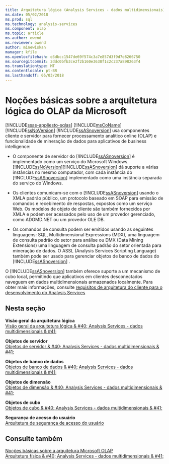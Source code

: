 ```yaml
---
title: Arquitetura lógica (Analysis Services - dados multidimensionais) | Microsoft Docs
ms.date: 05/02/2018
ms.prod: sql
ms.technology: analysis-services
ms.component: olap
ms.topic: article
ms.author: owend
ms.reviewer: owend
author: minewiskan
manager: kfile
ms.openlocfilehash: e3dbcc1547de69f574c3a7e857d3f9d7e8266750
ms.sourcegitcommit: 2ddc0bfb3ce2f2b160e3638f1c2c237a898263f4
ms.translationtype: MT
ms.contentlocale: pt-BR
ms.lasthandoff: 05/03/2018
---
```

# <a name="understanding-microsoft-olap-logical-architecture"></a>Noções básicas sobre a arquitetura lógica do OLAP da Microsoft
[!INCLUDE[ssas-appliesto-sqlas](../../../includes/ssas-appliesto-sqlas.md)]
  [!INCLUDE[msCoName](../../../includes/msconame-md.md)][!INCLUDE[ssNoVersion](../../../includes/ssnoversion-md.md)] [!INCLUDE[ssASnoversion](../../../includes/ssasnoversion-md.md)] usa componentes cliente e servidor para fornecer processamento analítico online (OLAP) e funcionalidade de mineração de dados para aplicativos de business intelligence:  
  
-   O componente de servidor do [!INCLUDE[ssASnoversion](../../../includes/ssasnoversion-md.md)] é implementado como um serviço do Microsoft Windows. [!INCLUDE[ssNoVersion](../../../includes/ssnoversion-md.md)][!INCLUDE[ssASnoversion](../../../includes/ssasnoversion-md.md)] dá suporte a várias instâncias no mesmo computador, com cada instância do [!INCLUDE[ssASnoversion](../../../includes/ssasnoversion-md.md)] implementado como uma instância separada do serviço do Windows.  
  
-   Os clientes comunicam-se com o [!INCLUDE[ssASnoversion](../../../includes/ssasnoversion-md.md)] usando o XMLA padrão público, um protocolo baseado em SOAP para emissão de comandos e recebimento de respostas, expostos como um serviço Web. Os modelos de objeto de cliente são também fornecidos por XMLA e podem ser acessados pelo uso de um provedor gerenciado, como ADOMD.NET ou um provedor OLE DB.  
  
-   Os comandos de consulta podem ser emitidos usando as seguintes linguagens: SQL, Multidimensional Expressions (MDX), uma linguagem de consulta padrão do setor para análise ou DMX (Data Mining Extensions) uma linguagem de consulta padrão do setor orientada para mineração de dados. O ASSL (Analysis Services Scripting Language) também pode ser usado para gerenciar objetos de banco de dados do [!INCLUDE[ssASnoversion](../../../includes/ssasnoversion-md.md)] .  
  
 O [!INCLUDE[ssASnoversion](../../../includes/ssasnoversion-md.md)] também oferece suporte a um mecanismo de cubo local, permitindo que aplicativos em clientes desconectados naveguem em dados multidimensionais armazenados localmente. Para obter mais informações, consulte [requisitos de arquitetura do cliente para o desenvolvimento do Analysis Services](../../../analysis-services/multidimensional-models/olap-physical/client-architecture-requirements-for-analysis-services-development.md)  
  
## <a name="in-this-section"></a>Nesta seção  
 **Visão geral da arquitetura lógica**  
 [Visão geral da arquitetura lógica & #40; Analysis Services - dados multidimensionais & #41;](../../../analysis-services/multidimensional-models/olap-logical/logical-architecture-overview-analysis-services-multidimensional-data.md)  
  
 **Objetos de servidor**  
 [Objetos de servidor & #40; Analysis Services - dados multidimensionais & #41;](../../../analysis-services/multidimensional-models/olap-logical/server-objects-analysis-services-multidimensional-data.md)  
  
 **Objetos de banco de dados**  
 [Objetos de banco de dados & #40; Analysis Services - dados multidimensionais & #41;](../../../analysis-services/multidimensional-models/olap-logical/database-objects-analysis-services-multidimensional-data.md)  
  
 **Objetos de dimensão**  
 [Objetos de dimensão & #40; Analysis Services - dados multidimensionais & #41;](../../../analysis-services/multidimensional-models-olap-logical-dimension-objects/dimension-objects-analysis-services-multidimensional-data.md)  
  
 **Objetos de cubo**  
 [Objetos de cubo & #40; Analysis Services - dados multidimensionais & #41;](../../../analysis-services/multidimensional-models-olap-logical-cube-objects/cube-objects-analysis-services-multidimensional-data.md)  
  
 **Segurança de acesso do usuário**  
 [Arquitetura de segurança de acesso do usuário](http://msdn.microsoft.com/library/71b44e10-2bd0-44f7-8de9-7c8f5b7ac082)  
  
## <a name="see-also"></a>Consulte também  
 [Noções básicas sobre a arquitetura Microsoft OLAP](../../../analysis-services/multidimensional-models/olap-physical/understanding-microsoft-olap-architecture.md)   
 [Arquitetura física & #40; Analysis Services - dados multidimensionais & #41;](../../../analysis-services/multidimensional-models/olap-physical/understanding-microsoft-olap-physical-architecture.md)  
  
  

